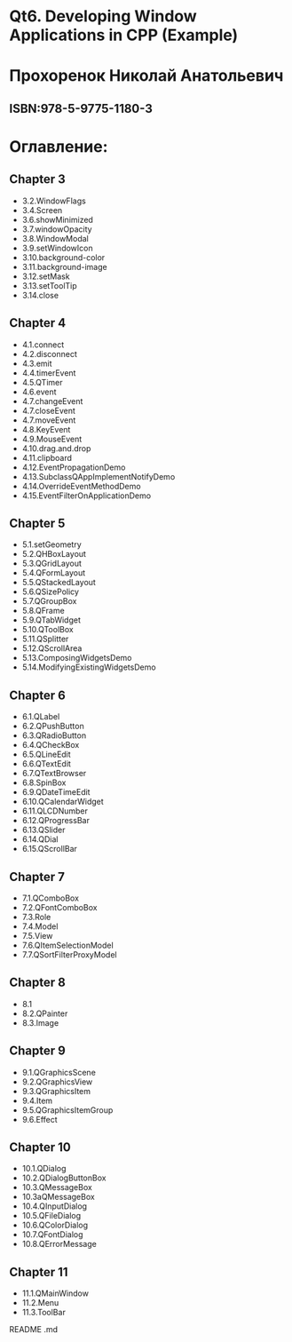 # Qt6. Developing Window Applications in CPP (Example)
# Прохоренок Николай Анатольевич
## ISBN:978-5-9775-1180-3     

# Оглавление:
## Chapter  3   
- 3.2.WindowFlags 
- 3.4.Screen    
- 3.6.showMinimized    
- 3.7.windowOpacity    
- 3.8.WindowModal    
- 3.9.setWindowIcon    
- 3.10.background-color   
- 3.11.background-image   
- 3.12.setMask 
- 3.13.setToolTip    
- 3.14.close    
   
## Chapter  4   
- 4.1.connect 
- 4.2.disconnect    
- 4.3.emit    
- 4.4.timerEvent    
- 4.5.QTimer    
- 4.6.event    
- 4.7.changeEvent    
- 4.7.closeEvent    
- 4.7.moveEvent    
- 4.8.KeyEvent    
- 4.9.MouseEvent    
- 4.10.drag.and.drop    
- 4.11.clipboard    
- 4.12.EventPropagationDemo    
- 4.13.SubclassQAppImplementNotifyDemo    
- 4.14.OverrideEventMethodDemo   
- 4.15.EventFilterOnApplicationDemo
    
## Chapter  5   
- 5.1.setGeometry 
- 5.2.QHBoxLayout    
- 5.3.QGridLayout    
- 5.4.QFormLayout    
- 5.5.QStackedLayout    
- 5.6.QSizePolicy    
- 5.7.QGroupBox    
- 5.8.QFrame    
- 5.9.QTabWidget    
- 5.10.QToolBox    
- 5.11.QSplitter    
- 5.12.QScrollArea    
- 5.13.ComposingWidgetsDemo
- 5.14.ModifyingExistingWidgetsDemo

## Chapter  6   
- 6.1.QLabel 
- 6.2.QPushButton    
- 6.3.QRadioButton    
- 6.4.QCheckBox    
- 6.5.QLineEdit    
- 6.6.QTextEdit    
- 6.7.QTextBrowser    
- 6.8.SpinBox    
- 6.9.QDateTimeEdit    
- 6.10.QCalendarWidget    
- 6.11.QLCDNumber    
- 6.12.QProgressBar    
- 6.13.QSlider    
- 6.14.QDial    
- 6.15.QScrollBar    
  
## Chapter  7   
- 7.1.QComboBox 
- 7.2.QFontComboBox    
- 7.3.Role    
- 7.4.Model    
- 7.5.View    
- 7.6.QItemSelectionModel    
- 7.7.QSortFilterProxyModel    
  
## Chapter  8   
- 8.1 
- 8.2.QPainter    
- 8.3.Image    
  
## Chapter  9   
- 9.1.QGraphicsScene 
- 9.2.QGraphicsView    
- 9.3.QGraphicsItem    
- 9.4.Item    
- 9.5.QGraphicsItemGroup    
- 9.6.Effect    
  
## Chapter  10   
- 10.1.QDialog 
- 10.2.QDialogButtonBox    
- 10.3.QMessageBox    
- 10.3aQMessageBox    
- 10.4.QInputDialog    
- 10.5.QFileDialog    
- 10.6.QColorDialog    
- 10.7.QFontDialog    
- 10.8.QErrorMessage    
  

## Chapter     11   
- 11.1.QMainWindow 
- 11.2.Menu    
- 11.3.ToolBar    
   
README .md   
